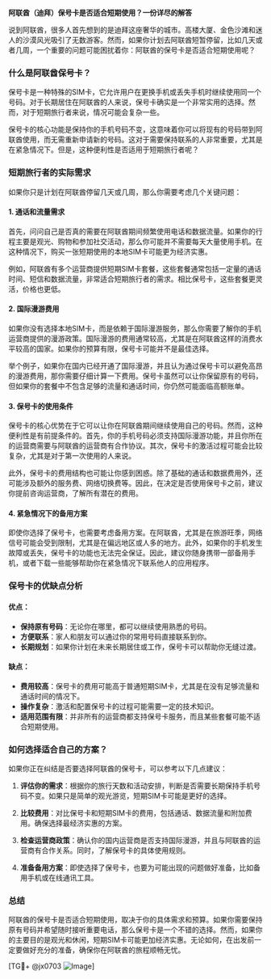 **阿联酋（迪拜）保号卡是否适合短期使用？一份详尽的解答**

说到阿联酋，很多人首先想到的是迪拜这座奢华的城市。高楼大厦、金色沙滩和迷人的沙漠风光吸引了无数游客。然而，如果你计划去阿联酋短暂停留，比如几天或者几周，一个重要的问题可能困扰着你：阿联酋的保号卡是否适合短期使用呢？

### 什么是阿联酋保号卡？

保号卡是一种特殊的SIM卡，它允许用户在更换手机或丢失手机时继续使用同一个号码。对于长期居住在阿联酋的人来说，保号卡确实是一个非常实用的选择。然而，对于短期旅行者来说，情况可能会复杂一些。

保号卡的核心功能是保持你的手机号码不变，这意味着你可以将现有的号码带到阿联酋使用，而无需重新申请新的号码。这对于需要保持联系的人非常重要，尤其是在紧急情况下。但是，这种便利性是否适用于短期旅行者呢？

### 短期旅行者的实际需求

如果你只是计划在阿联酋停留几天或几周，那么你需要考虑几个关键问题：

#### 1. **通话和流量需求**
   首先，问问自己是否真的需要在阿联酋期间频繁使用电话和数据流量。如果你的行程主要是观光、购物和参加社交活动，那么你可能并不需要每天大量使用手机。在这种情况下，购买一张短期使用的本地SIM卡可能更为经济实惠。

   例如，阿联酋有多个运营商提供短期SIM卡套餐，这些套餐通常包括一定量的通话时间、短信和数据流量，非常适合短期旅行者的需求。相比保号卡，这些套餐更灵活，价格也更低。

#### 2. **国际漫游费用**
   如果你没有选择本地SIM卡，而是依赖于国际漫游服务，那么你需要了解你的手机运营商提供的漫游政策。国际漫游的费用通常较高，尤其是在阿联酋这样的消费水平较高的国家。如果你的预算有限，保号卡可能并不是最佳选择。

   举个例子，如果你在国内已经开通了国际漫游，并且认为通过保号卡可以避免高昂的漫游费用，那你需要仔细计算一下费用。保号卡虽然可以让你保留原有的号码，但如果你的套餐中不包含足够的流量和通话时间，你仍然可能面临高额账单。

#### 3. **保号卡的使用条件**
   保号卡的核心优势在于它可以让你在阿联酋期间继续使用自己的号码。然而，这种便利性是有前提条件的。首先，你的手机号码必须支持国际漫游功能，并且你所在的运营商需要与阿联酋的运营商有合作协议。其次，保号卡的激活过程可能会比较复杂，尤其是对于第一次使用的人来说。

   此外，保号卡的费用结构也可能让你感到困惑。除了基础的通话和数据费用外，还可能涉及额外的服务费、网络切换费等。因此，在决定是否使用保号卡之前，建议你提前咨询运营商，了解所有潜在的费用。

#### 4. **紧急情况下的备用方案**
   即使你选择了保号卡，也需要考虑备用方案。在阿联酋，尤其是在旅游旺季，网络信号可能会受到限制，尤其是在偏远地区或人多的地方。此外，如果你的手机发生故障或丢失，保号卡的功能也无法完全保证。因此，建议你随身携带一部备用手机，或者下载一些能够帮助你在紧急情况下联系他人的应用程序。

### 保号卡的优缺点分析

#### 优点：
- **保持原有号码**：无论你在哪里，都可以继续使用熟悉的号码。
- **方便联系**：家人和朋友可以通过你的常用号码直接联系到你。
- **长期规划**：如果你计划在未来长期居住或工作，保号卡可以帮助你无缝过渡。

#### 缺点：
- **费用较高**：保号卡的费用可能高于普通短期SIM卡，尤其是在没有足够流量和通话时间的情况下。
- **操作复杂**：激活和配置保号卡的过程可能需要一定的技术知识。
- **适用范围有限**：并非所有的运营商都支持保号卡服务，而且某些套餐可能不适合短期使用。

### 如何选择适合自己的方案？

如果你正在纠结是否要选择阿联酋的保号卡，可以参考以下几点建议：

1. **评估你的需求**：根据你的旅行天数和活动安排，判断是否需要长期保持手机号码不变。如果只是简单的观光游览，短期SIM卡可能是更好的选择。

2. **比较费用**：对比保号卡和短期SIM卡的费用，包括通话、数据流量和附加费用。确保选择最经济实惠的方案。

3. **检查运营商政策**：确认你的国内运营商是否支持国际漫游，并且与阿联酋的运营商有合作关系。同时，了解保号卡的具体使用规则。

4. **准备备用方案**：即使选择了保号卡，也要为可能出现的问题做好准备，比如备用手机或在线通讯工具。

### 总结

阿联酋的保号卡是否适合短期使用，取决于你的具体需求和预算。如果你需要保持原有号码并希望随时接听重要电话，那么保号卡是一个不错的选择。然而，如果你的主要目的是观光和休闲，短期SIM卡可能更加经济实惠。无论如何，在出发前一定要做好充分的准备，确保你在阿联酋的旅程顺畅无忧。

[TG💪+ @jx0703 ![Image](https://github.com/user-attachments/assets/dbca1d08-cadb-493c-b0ec-ad6f7a83f270)]